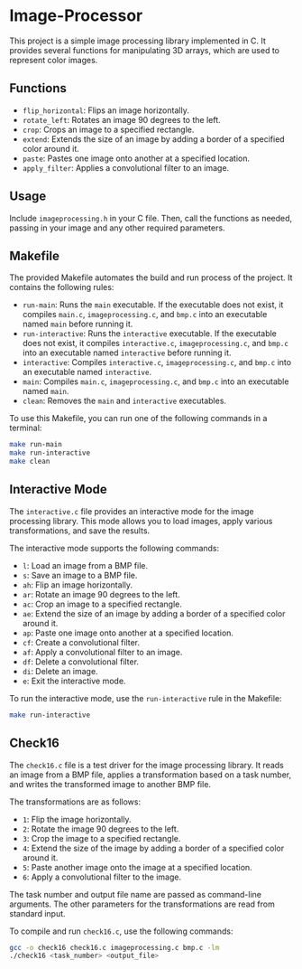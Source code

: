 # Image-Processor

This project is a simple image processing library implemented in C. It provides several functions for manipulating 3D arrays, which are used to represent color images.

## Functions

- `flip_horizontal`: Flips an image horizontally.
- `rotate_left`: Rotates an image 90 degrees to the left.
- `crop`: Crops an image to a specified rectangle.
- `extend`: Extends the size of an image by adding a border of a specified color around it.
- `paste`: Pastes one image onto another at a specified location.
- `apply_filter`: Applies a convolutional filter to an image.

## Usage

Include `imageprocessing.h` in your C file. Then, call the functions as needed, passing in your image and any other required parameters.

## Makefile

The provided Makefile automates the build and run process of the project. It contains the following rules:

- `run-main`: Runs the `main` executable. If the executable does not exist, it compiles `main.c`, `imageprocessing.c`, and `bmp.c` into an executable named `main` before running it.
- `run-interactive`: Runs the `interactive` executable. If the executable does not exist, it compiles `interactive.c`, `imageprocessing.c`, and `bmp.c` into an executable named `interactive` before running it.
- `interactive`: Compiles `interactive.c`, `imageprocessing.c`, and `bmp.c` into an executable named `interactive`.
- `main`: Compiles `main.c`, `imageprocessing.c`, and `bmp.c` into an executable named `main`.
- `clean`: Removes the `main` and `interactive` executables.

To use this Makefile, you can run one of the following commands in a terminal:

```bash
make run-main
make run-interactive
make clean
```

## Interactive Mode

The `interactive.c` file provides an interactive mode for the image processing library. This mode allows you to load images, apply various transformations, and save the results.

The interactive mode supports the following commands:

- `l`: Load an image from a BMP file.
- `s`: Save an image to a BMP file.
- `ah`: Flip an image horizontally.
- `ar`: Rotate an image 90 degrees to the left.
- `ac`: Crop an image to a specified rectangle.
- `ae`: Extend the size of an image by adding a border of a specified color around it.
- `ap`: Paste one image onto another at a specified location.
- `cf`: Create a convolutional filter.
- `af`: Apply a convolutional filter to an image.
- `df`: Delete a convolutional filter.
- `di`: Delete an image.
- `e`: Exit the interactive mode.

To run the interactive mode, use the `run-interactive` rule in the Makefile:

```bash
make run-interactive
```

## Check16

The `check16.c` file is a test driver for the image processing library. It reads an image from a BMP file, applies a transformation based on a task number, and writes the transformed image to another BMP file.

The transformations are as follows:

- `1`: Flip the image horizontally.
- `2`: Rotate the image 90 degrees to the left.
- `3`: Crop the image to a specified rectangle.
- `4`: Extend the size of the image by adding a border of a specified color around it.
- `5`: Paste another image onto the image at a specified location.
- `6`: Apply a convolutional filter to the image.

The task number and output file name are passed as command-line arguments. The other parameters for the transformations are read from standard input.

To compile and run `check16.c`, use the following commands:

```bash
gcc -o check16 check16.c imageprocessing.c bmp.c -lm
./check16 <task_number> <output_file>
```

